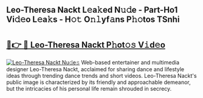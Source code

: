 ## Leo-Theresa Nackt L𝚎a𝚔ed N𝚞𝚍e - Part-Ho1 Vi𝚍𝚎o L𝚎a𝚔s - H𝚘𝚝 O𝚗𝚕yf𝚊ns P𝚑𝚘tos TSnhi

# <h2><a href="http://kf5ny1h.oniu.top/?m=Leo-Theresa+Nackt">🔗👉 🔴 Leo-Theresa Nackt P𝚑ot𝚘𝚜 V𝚒d𝚎o</a></h2>

[![Leo-Theresa Nackt Nu𝚍e𝚜](https://i.imgur.com/0qMVB7G.gif)](http://kf5ny1h.oniu.top/?m=Leo-Theresa+Nackt)
Web-based entertainer and multimedia designer Leo-Theresa Nackt, acclaimed for sharing dance and lifestyle ideas through trending dance trends and short videos. Leo-Theresa Nackt's public image is characterized by its friendly and approachable demeanor, but the intricacies of his personal life remain shrouded in secrecy.  
